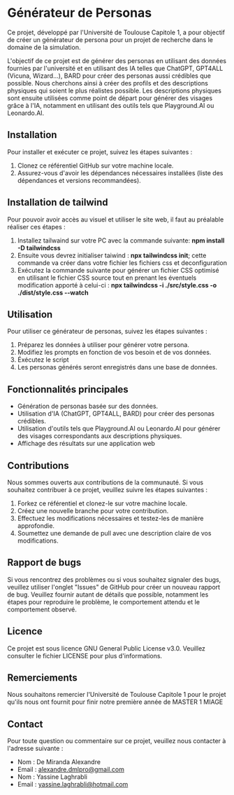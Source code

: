 # Générateur de Personas

Ce projet, développé par l'Université de Toulouse Capitole 1, a pour objectif de créer un générateur de persona pour un projet de recherche dans le domaine de la simulation.

L'objectif de ce projet est de générer des personas en utilisant des données fournies par l'université et en utilisant des IA telles que ChatGPT, GPT4ALL (Vicuna, Wizard...), BARD pour créer des personas aussi crédibles que possible. Nous cherchons ainsi à créer des profils et des descriptions physiques qui soient le plus réalistes possible. Les descriptions physiques sont ensuite utilisées comme point de départ pour générer des visages grâce à l'IA, notamment en utilisant des outils tels que Playground.AI ou Leonardo.AI.

## Installation

Pour installer et exécuter ce projet, suivez les étapes suivantes :

1. Clonez ce référentiel GitHub sur votre machine locale.
2. Assurez-vous d'avoir les dépendances nécessaires installées (liste des dépendances et versions recommandées).

## Installation de tailwind

Pour pouvoir avoir accès au visuel et utiliser le site web, il faut au préalable réaliser ces étapes :

1. Installez tailwaind sur votre PC avec la commande suivante: **npm install -D tailwindcss**
2. Ensuite vous devrez initialiser taiwind : **npx tailwindcss init**; cette commande va créer dans votre fichier les fichiers css et deconfiguration
3. Exécutez la commande suivante pour générer un fichier CSS optimisé en utilisant le fichier CSS source tout en prenant les éventuels modification apporté à celui-ci : **npx tailwindcss -i ./src/style.css -o ./dist/style.css --watch**

## Utilisation

Pour utiliser ce générateur de personas, suivez les étapes suivantes :

1. Préparez les données à utiliser pour générer votre persona.
2. Modifiez les prompts en fonction de vos besoin et de vos données.
3. Éxécutez le script 
4. Les personas générés seront enregistrés dans une base de données.

## Fonctionnalités principales

- Génération de personas basée sur des données.
- Utilisation d'IA (ChatGPT, GPT4ALL, BARD) pour créer des personas crédibles.
- Utilisation d'outils tels que Playground.AI ou Leonardo.AI pour générer des visages correspondants aux descriptions physiques.
- Affichage des résultats sur une application web 

## Contributions

Nous sommes ouverts aux contributions de la communauté. Si vous souhaitez contribuer à ce projet, veuillez suivre les étapes suivantes :

1. Forkez ce référentiel et clonez-le sur votre machine locale.
2. Créez une nouvelle branche pour votre contribution.
3. Effectuez les modifications nécessaires et testez-les de manière approfondie.
4. Soumettez une demande de pull avec une description claire de vos modifications.

## Rapport de bugs

Si vous rencontrez des problèmes ou si vous souhaitez signaler des bugs, veuillez utiliser l'onglet "Issues" de GitHub pour créer un nouveau rapport de bug. Veuillez fournir autant de détails que possible, notamment les étapes pour reproduire le problème, le comportement attendu et le comportement observé.

## Licence

Ce projet est sous licence GNU General Public License v3.0. Veuillez consulter le fichier LICENSE pour plus d'informations.

## Remerciements

Nous souhaitons remercier l'Université de Toulouse Capitole 1 pour le projet qu'ils nous ont fournit pour finir notre première année de MASTER 1 MIAGE

## Contact

Pour toute question ou commentaire sur ce projet, veuillez nous contacter à l'adresse suivante :

- Nom : De Miranda Alexandre
- Email : alexandre.dmlpro@gmail.com
- Nom : Yassine Laghrabli
- Email : yassine.laghrabli@hotmail.com
